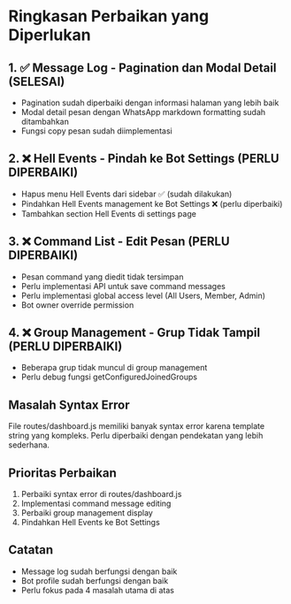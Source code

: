 # Ringkasan Perbaikan yang Diperlukan

## 1. ✅ Message Log - Pagination dan Modal Detail (SELESAI)
- Pagination sudah diperbaiki dengan informasi halaman yang lebih baik
- Modal detail pesan dengan WhatsApp markdown formatting sudah ditambahkan
- Fungsi copy pesan sudah diimplementasi

## 2. ❌ Hell Events - Pindah ke Bot Settings (PERLU DIPERBAIKI)
- Hapus menu Hell Events dari sidebar ✅ (sudah dilakukan)
- Pindahkan Hell Events management ke Bot Settings ❌ (perlu diperbaiki)
- Tambahkan section Hell Events di settings page

## 3. ❌ Command List - Edit Pesan (PERLU DIPERBAIKI)
- Pesan command yang diedit tidak tersimpan
- Perlu implementasi API untuk save command messages
- Perlu implementasi global access level (All Users, Member, Admin)
- Bot owner override permission

## 4. ❌ Group Management - Grup Tidak Tampil (PERLU DIPERBAIKI)
- Beberapa grup tidak muncul di group management
- Perlu debug fungsi getConfiguredJoinedGroups

## Masalah Syntax Error
File routes/dashboard.js memiliki banyak syntax error karena template string yang kompleks.
Perlu diperbaiki dengan pendekatan yang lebih sederhana.

## Prioritas Perbaikan
1. Perbaiki syntax error di routes/dashboard.js
2. Implementasi command message editing
3. Perbaiki group management display
4. Pindahkan Hell Events ke Bot Settings

## Catatan
- Message log sudah berfungsi dengan baik
- Bot profile sudah berfungsi dengan baik
- Perlu fokus pada 4 masalah utama di atas
